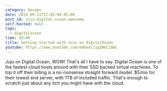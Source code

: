 ```yaml
---
category: Devops
date: 2014-09-21T21:02:04-05:00
post_id: juju-digital-ocean-awesome
self-hosted: null
tags:
  - digitalocean
time: 10:40
title: Getting started with Juju on DigitalOcean
youtube: https://www.youtube.com/embed/1igZWnCi8Ac
---
```


Juju on Digital Ocean, WOW! That's all I have to say. Digital Ocean is one of
the fastest cloud hosts around with their SSD backed virtual machines. To top it
 off their billing is a no-nonsense straight forward model. $5/mo for their
 lowest end server, with 1TB of included traffic. That's enough to scratch just
 about any itch you might have with the cloud.
